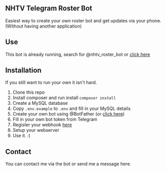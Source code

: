 ## NHTV Telegram Roster Bot

Easiest way to create your own roster bot and get updates via your phone. (Without having another application)

## Use

This bot is already running, search for @nhtv_roster_bot or [click here](https://telegram.me/nhtv_roster_bot)

## Installation

If you still want to run your own it isn't hard.  
1. Clone this repo  
2. Install composer and run install `composer install`  
3. Create a MySQL database  
4. Copy `.env.example` to `.env` and fill in your MySQL details  
5. Create your own bot using @BotFather (or [click here](https://telegram.me/BotFather))  
6. Fill in your own bot token from Telegram  
7. Register your webhook [here](https://core.telegram.org/bots/api#setwebhook)  
8. Setup your webserver  
9. Use it. :)

## Contact

You can contact me via the bot or send me a message here.
